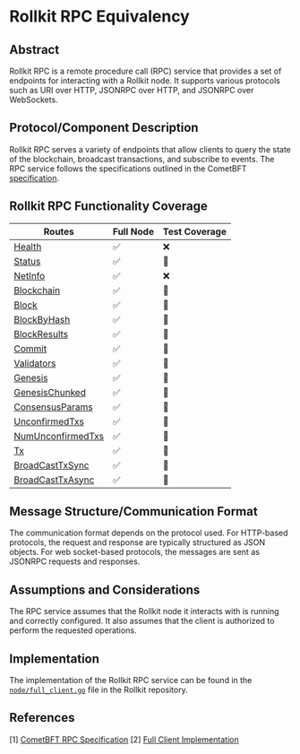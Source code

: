 # Rollkit RPC Equivalency

## Abstract

Rollkit RPC is a remote procedure call (RPC) service that provides a set of endpoints for interacting with a Rollkit node. It supports various protocols such as URI over HTTP, JSONRPC over HTTP, and JSONRPC over WebSockets.

## Protocol/Component Description

Rollkit RPC serves a variety of endpoints that allow clients to query the state of the blockchain, broadcast transactions, and subscribe to events. The RPC service follows the specifications outlined in the CometBFT [specification].

## Rollkit RPC Functionality Coverage

 Routes                                  | Full Node | Test Coverage |
 --------------------------------------- | --------- | ------------- |
 [Health][health]                        | ✅        | ❌           |
 [Status][status]                        | ✅        | 🚧           |
 [NetInfo][netinfo]                      | ✅        | ❌           |
 [Blockchain][blockchain]                | ✅        | 🚧           |
 [Block][block]                          | ✅        | 🚧           |
 [BlockByHash][blockbyhash]              | ✅        | 🚧           |
 [BlockResults][blockresults]            | ✅        | 🚧           |
 [Commit][commit]                        | ✅        | 🚧           |
 [Validators][validators]                | ✅        | 🚧           |
 [Genesis][genesis]                      | ✅        | 🚧           |
 [GenesisChunked][genesischunked]        | ✅        | 🚧           |
 [ConsensusParams][consensusparams]      | ✅        | 🚧           |
 [UnconfirmedTxs][unconfirmedtxs]        | ✅        | 🚧           |
 [NumUnconfirmedTxs][numunconfirmedtxs]  | ✅        | 🚧           |
 [Tx][tx]                                | ✅        | 🚧           |
 [BroadCastTxSync][broadcasttxsync]      | ✅        | 🚧           |
 [BroadCastTxAsync][broadcasttxasync]    | ✅        | 🚧           |

## Message Structure/Communication Format

The communication format depends on the protocol used. For HTTP-based protocols, the request and response are typically structured as JSON objects. For web socket-based protocols, the messages are sent as JSONRPC requests and responses.

## Assumptions and Considerations

The RPC service assumes that the Rollkit node it interacts with is running and correctly configured. It also assumes that the client is authorized to perform the requested operations.

## Implementation

The implementation of the Rollkit RPC service can be found in the [`node/full_client.go`] file in the Rollkit repository.

## References

[1] [CometBFT RPC Specification][specification]
[2] [Full Client Implementation][`node/full_client.go`]

[specification]: https://docs.cometbft.com/v0.38/spec/rpc/
[`node/full_client.go`]: https://github.com/rollkit/rollkit/blob/main/node/full_client.go
[health]: https://docs.cometbft.com/v0.38/spec/rpc/#health
[status]: https://docs.cometbft.com/v0.38/spec/rpc/#status
[netinfo]: https://docs.cometbft.com/v0.38/spec/rpc/#netinfo
[blockchain]: https://docs.cometbft.com/v0.38/spec/rpc/#blockchain
[block]: https://docs.cometbft.com/v0.38/spec/rpc/#block
[blockbyhash]: https://docs.cometbft.com/v0.38/spec/rpc/#blockbyhash
[blockresults]: https://docs.cometbft.com/v0.38/spec/rpc/#blockresults
[commit]: https://docs.cometbft.com/v0.38/spec/rpc/#commit
[validators]: https://docs.cometbft.com/v0.38/spec/rpc/#validators
[genesis]: https://docs.cometbft.com/v0.38/spec/rpc/#genesis
[genesischunked]: https://docs.cometbft.com/v0.38/spec/rpc/#genesischunked
[consensusparams]: https://docs.cometbft.com/v0.38/spec/rpc/#consensusparams
[unconfirmedtxs]: https://docs.cometbft.com/v0.38/spec/rpc/#unconfirmedtxs
[numunconfirmedtxs]: https://docs.cometbft.com/v0.38/spec/rpc/#numunconfirmedtxs
[tx]: https://docs.cometbft.com/v0.38/spec/rpc/#tx
[broadcasttxsync]: https://docs.cometbft.com/v0.38/spec/rpc/#broadcasttxsync
[broadcasttxasync]: https://docs.cometbft.com/v0.38/spec/rpc/#broadcasttxasync
